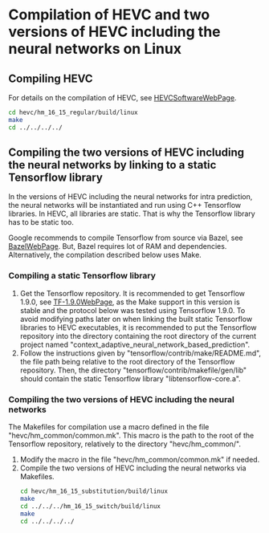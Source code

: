 # Compilation of HEVC and two versions of HEVC including the neural networks on Linux

## Compiling HEVC
For details on the compilation of HEVC, see [HEVCSoftwareWebPage](https://hevc.hhi.fraunhofer.de/).
```sh
cd hevc/hm_16_15_regular/build/linux
make
cd ../../../../
```

## Compiling the two versions of HEVC including the neural networks by linking to a static Tensorflow library
In the versions of HEVC including the neural networks for intra prediction, the neural networks will
be instantiated and run using C++ Tensorflow libraries. In HEVC, all libraries are static. That is why
the Tensorflow library has to be static too.

Google recommends to compile Tensorflow from source via Bazel, see [BazelWebPage](https://bazel.build/).
But, Bazel requires lot of RAM and dependencies. Alternatively, the compilation described below uses Make.

### Compiling a static Tensorflow library
1. Get the Tensorflow repository. It is recommended to get Tensorflow 1.9.0, see
[TF-1.9.0WebPage](https://github.com/tensorflow/tensorflow/releases/tag/v1.9.0), as
the Make support in this version is stable and the protocol below was tested using
Tensorflow 1.9.0. To avoid modifying paths later on when linking the built static
Tensorflow libraries to HEVC executables, it is recommended to put the Tensorflow
repository into the directory containing the root directory of the current project
named "context_adaptive_neural_network_based_prediction".
2. Follow the instructions given by "tensorflow/contrib/make/README.md", the file
path being relative to the root directory of the Tensorflow repository. Then, the
directory "tensorflow/contrib/makefile/gen/lib"  should contain the static Tensorflow
library "libtensorflow-core.a".

### Compiling the two versions of HEVC including the neural networks
The Makefiles for compilation use a macro defined in the file "hevc/hm_common/common.mk".
This macro is the path to the root of the Tensorflow repository, relatively to the
directory "hevc/hm_common/".

1. Modify the macro in the file "hevc/hm_common/common.mk" if needed.
2. Compile the two versions of HEVC including the neural networks via Makefiles.
   ```sh
   cd hevc/hm_16_15_substitution/build/linux
   make
   cd ../../../hm_16_15_switch/build/linux
   make
   cd ../../../../
   ```


